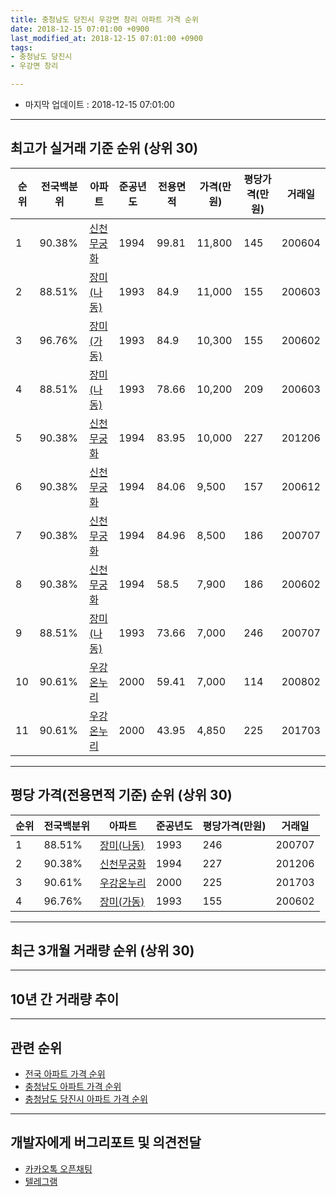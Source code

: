 ```yaml
---
title: 충청남도 당진시 우강면 창리 아파트 가격 순위
date: 2018-12-15 07:01:00 +0900
last_modified_at: 2018-12-15 07:01:00 +0900
tags:
- 충청남도 당진시
- 우강면 창리

---
```


* 마지막 업데이트 : 2018-12-15 07:01:00

---

## 최고가 실거래 기준 순위 (상위 30)


|순위|전국백분위|아파트|준공년도|전용면적|가격(만원)|평당가격(만원)|거래일|
|---|---|---|---|---|---|---|---|
|1|90.38%|[신천무궁화](https://search.naver.com/search.naver?query=%EC%B6%A9%EC%B2%AD%EB%82%A8%EB%8F%84+%EB%8B%B9%EC%A7%84%EC%8B%9C+%EC%9A%B0%EA%B0%95%EB%A9%B4+%EC%B0%BD%EB%A6%AC+%EC%8B%A0%EC%B2%9C%EB%AC%B4%EA%B6%81%ED%99%94)|1994|99.81|11,800|145|200604|
|2|88.51%|[장미(나동)](https://search.naver.com/search.naver?query=%EC%B6%A9%EC%B2%AD%EB%82%A8%EB%8F%84+%EB%8B%B9%EC%A7%84%EC%8B%9C+%EC%9A%B0%EA%B0%95%EB%A9%B4+%EC%B0%BD%EB%A6%AC+%EC%9E%A5%EB%AF%B8%28%EB%82%98%EB%8F%99%29)|1993|84.9|11,000|155|200603|
|3|96.76%|[장미(가동)](https://search.naver.com/search.naver?query=%EC%B6%A9%EC%B2%AD%EB%82%A8%EB%8F%84+%EB%8B%B9%EC%A7%84%EC%8B%9C+%EC%9A%B0%EA%B0%95%EB%A9%B4+%EC%B0%BD%EB%A6%AC+%EC%9E%A5%EB%AF%B8%28%EA%B0%80%EB%8F%99%29)|1993|84.9|10,300|155|200602|
|4|88.51%|[장미(나동)](https://search.naver.com/search.naver?query=%EC%B6%A9%EC%B2%AD%EB%82%A8%EB%8F%84+%EB%8B%B9%EC%A7%84%EC%8B%9C+%EC%9A%B0%EA%B0%95%EB%A9%B4+%EC%B0%BD%EB%A6%AC+%EC%9E%A5%EB%AF%B8%28%EB%82%98%EB%8F%99%29)|1993|78.66|10,200|209|200603|
|5|90.38%|[신천무궁화](https://search.naver.com/search.naver?query=%EC%B6%A9%EC%B2%AD%EB%82%A8%EB%8F%84+%EB%8B%B9%EC%A7%84%EC%8B%9C+%EC%9A%B0%EA%B0%95%EB%A9%B4+%EC%B0%BD%EB%A6%AC+%EC%8B%A0%EC%B2%9C%EB%AC%B4%EA%B6%81%ED%99%94)|1994|83.95|10,000|227|201206|
|6|90.38%|[신천무궁화](https://search.naver.com/search.naver?query=%EC%B6%A9%EC%B2%AD%EB%82%A8%EB%8F%84+%EB%8B%B9%EC%A7%84%EC%8B%9C+%EC%9A%B0%EA%B0%95%EB%A9%B4+%EC%B0%BD%EB%A6%AC+%EC%8B%A0%EC%B2%9C%EB%AC%B4%EA%B6%81%ED%99%94)|1994|84.06|9,500|157|200612|
|7|90.38%|[신천무궁화](https://search.naver.com/search.naver?query=%EC%B6%A9%EC%B2%AD%EB%82%A8%EB%8F%84+%EB%8B%B9%EC%A7%84%EC%8B%9C+%EC%9A%B0%EA%B0%95%EB%A9%B4+%EC%B0%BD%EB%A6%AC+%EC%8B%A0%EC%B2%9C%EB%AC%B4%EA%B6%81%ED%99%94)|1994|84.96|8,500|186|200707|
|8|90.38%|[신천무궁화](https://search.naver.com/search.naver?query=%EC%B6%A9%EC%B2%AD%EB%82%A8%EB%8F%84+%EB%8B%B9%EC%A7%84%EC%8B%9C+%EC%9A%B0%EA%B0%95%EB%A9%B4+%EC%B0%BD%EB%A6%AC+%EC%8B%A0%EC%B2%9C%EB%AC%B4%EA%B6%81%ED%99%94)|1994|58.5|7,900|186|200602|
|9|88.51%|[장미(나동)](https://search.naver.com/search.naver?query=%EC%B6%A9%EC%B2%AD%EB%82%A8%EB%8F%84+%EB%8B%B9%EC%A7%84%EC%8B%9C+%EC%9A%B0%EA%B0%95%EB%A9%B4+%EC%B0%BD%EB%A6%AC+%EC%9E%A5%EB%AF%B8%28%EB%82%98%EB%8F%99%29)|1993|73.66|7,000|246|200707|
|10|90.61%|[우강온누리](https://search.naver.com/search.naver?query=%EC%B6%A9%EC%B2%AD%EB%82%A8%EB%8F%84+%EB%8B%B9%EC%A7%84%EC%8B%9C+%EC%9A%B0%EA%B0%95%EB%A9%B4+%EC%B0%BD%EB%A6%AC+%EC%9A%B0%EA%B0%95%EC%98%A8%EB%88%84%EB%A6%AC)|2000|59.41|7,000|114|200802|
|11|90.61%|[우강온누리](https://search.naver.com/search.naver?query=%EC%B6%A9%EC%B2%AD%EB%82%A8%EB%8F%84+%EB%8B%B9%EC%A7%84%EC%8B%9C+%EC%9A%B0%EA%B0%95%EB%A9%B4+%EC%B0%BD%EB%A6%AC+%EC%9A%B0%EA%B0%95%EC%98%A8%EB%88%84%EB%A6%AC)|2000|43.95|4,850|225|201703|


---

## 평당 가격(전용면적 기준) 순위 (상위 30)


|순위|전국백분위|아파트|준공년도|평당가격(만원)|거래일|
|---|---|---|---|---|---|
|1|88.51%|[장미(나동)](https://search.naver.com/search.naver?query=%EC%B6%A9%EC%B2%AD%EB%82%A8%EB%8F%84+%EB%8B%B9%EC%A7%84%EC%8B%9C+%EC%9A%B0%EA%B0%95%EB%A9%B4+%EC%B0%BD%EB%A6%AC+%EC%9E%A5%EB%AF%B8%28%EB%82%98%EB%8F%99%29)|1993|246|200707|
|2|90.38%|[신천무궁화](https://search.naver.com/search.naver?query=%EC%B6%A9%EC%B2%AD%EB%82%A8%EB%8F%84+%EB%8B%B9%EC%A7%84%EC%8B%9C+%EC%9A%B0%EA%B0%95%EB%A9%B4+%EC%B0%BD%EB%A6%AC+%EC%8B%A0%EC%B2%9C%EB%AC%B4%EA%B6%81%ED%99%94)|1994|227|201206|
|3|90.61%|[우강온누리](https://search.naver.com/search.naver?query=%EC%B6%A9%EC%B2%AD%EB%82%A8%EB%8F%84+%EB%8B%B9%EC%A7%84%EC%8B%9C+%EC%9A%B0%EA%B0%95%EB%A9%B4+%EC%B0%BD%EB%A6%AC+%EC%9A%B0%EA%B0%95%EC%98%A8%EB%88%84%EB%A6%AC)|2000|225|201703|
|4|96.76%|[장미(가동)](https://search.naver.com/search.naver?query=%EC%B6%A9%EC%B2%AD%EB%82%A8%EB%8F%84+%EB%8B%B9%EC%A7%84%EC%8B%9C+%EC%9A%B0%EA%B0%95%EB%A9%B4+%EC%B0%BD%EB%A6%AC+%EC%9E%A5%EB%AF%B8%28%EA%B0%80%EB%8F%99%29)|1993|155|200602|


---

## 최근 3개월 거래량 순위 (상위 30)


<div style="width:100%;">
    <canvas id="deal_count_ranking" height="250"></canvas>
</div>


<script>
new Chart(document.getElementById("deal_count_ranking"), {
    type: 'horizontalBar',
    data: {
        labels: ['신천무궁화', '우강온누리'],
        datasets: [{
            label: '실거래 수',
            data: [3, 2],
            borderColor: "rgba(255, 0, 128, 1)",
            backgroundColor: "rgba(255, 0, 128, 0.5)",
            fill: false,
        }]
    },
    options: {
        responsive: true,
        title: {
            display: true,
            text: '최근 3개월 거래량 순위'
        },
        tooltips: {
            mode: 'index',
            intersect: false,
            callbacks: {
                title: function(tooltipItems, data) {
                    return "실거래 수:";
                },
                label: function(tooltipItem, data) {
                    return data.labels[tooltipItem.index] + ": " + tooltipItem.xLabel;
                }
            }
        },
        hover: {
            mode: 'nearest',
            intersect: true
        },
        scales: {
            xAxes: [{
                display: true,
                scaleLabel: {
                    display: true,
                    labelString: '실거래 수'
                },
                ticks: {
                    suggestedMin: 0,
                }
            }],
            yAxes: [{
                display: true,
                ticks: {
                    autoSkip: false,
                    callback: function(value, index, values) {
                        if (value.length > 15)
                            return value.substr(0, 13) + "...";
                        else
                            return value;
                    }
                },
                scaleLabel: {
                    display: false,
                }
            }]
        }
    }
});

</script>


---

## 10년 간 거래량 추이


<div style="width:100%;">
    <canvas id="deal_progress" height="250"></canvas>
</div>

<script>
new Chart(document.getElementById("deal_progress"), {
    type: 'line',
    data: {
        labels: ['200812','200901','200902','200903','200904','200905','200906','200907','200908','200909','200910','200911','200912','201001','201002','201003','201004','201005','201006','201007','201008','201009','201010','201011','201012','201101','201102','201103','201104','201105','201106','201107','201108','201109','201110','201111','201112','201201','201202','201203','201204','201205','201206','201207','201208','201209','201210','201211','201212','201301','201302','201303','201304','201305','201306','201307','201308','201309','201310','201311','201312','201401','201402','201403','201404','201405','201406','201407','201408','201409','201410','201411','201412','201501','201502','201503','201504','201505','201506','201507','201508','201509','201510','201511','201512','201601','201602','201603','201604','201605','201606','201607','201608','201609','201610','201611','201612','201701','201702','201703','201704','201705','201706','201707','201708','201709','201710','201711','201712','201801','201802','201803','201804','201805','201806','201807','201808','201809','201810','201811','201812'],
        datasets: [{
            label: '실거래 수',
            pointRadius: 1,
            data: [0, 1, 0, 2, 1, 0, 2, 3, 0, 1, 1, 1, 0, 2, 3, 1, 1, 1, 1, 1, 0, 0, 0, 0, 1, 0, 0, 0, 0, 0, 0, 0, 1, 2, 1, 1, 2, 0, 0, 0, 1, 3, 1, 0, 1, 0, 2, 2, 1, 0, 3, 1, 2, 1, 0, 1, 0, 0, 0, 0, 4, 1, 1, 1, 2, 3, 2, 0, 1, 1, 3, 1, 2, 2, 1, 3, 0, 0, 4, 2, 0, 4, 1, 1, 4, 0, 2, 1, 2, 2, 3, 2, 2, 2, 3, 0, 4, 2, 0, 2, 0, 3, 0, 1, 1, 2, 3, 0, 0, 0, 2, 1, 1, 0, 1, 2, 0, 1, 5, 0, 0],
            borderColor: "rgba(255, 201, 14, 1)",
            backgroundColor: "rgba(255, 201, 14, 0.5)",
            fill: true,
        }]
    },
    options: {
        responsive: true,
        title: {
            display: true,
            text: '10년간 거래량 추이'
        },
        tooltips: {
            mode: 'index',
            intersect: false,
        },
        hover: {
            mode: 'nearest',
            intersect: true
        },
        scales: {
            xAxes: [{
                display: true,
                scaleLabel: {
                    display: true,
                    labelString: '년/월'
                }
            }],
            yAxes: [{
                display: true,
                ticks: {
                    suggestedMin: 0,
                },
                scaleLabel: {
                    display: true,
                    labelString: '실거래 수'
                }
            }]
        }
    }
});

</script>


---

## 관련 순위

- [전국 아파트 가격 순위](https://inasie.github.io/apt-ranking/전국)
- [충청남도 아파트 가격 순위](https://inasie.github.io/apt-ranking/충청남도)
- [충청남도 당진시 아파트 가격 순위](https://inasie.github.io/apt-ranking/충청남도-당진시)


---

## 개발자에게 버그리포트 및 의견전달

- [카카오톡 오픈채팅](https://open.kakao.com/o/gLJUAP4)
- [텔레그램](https://t.me/inasie)

